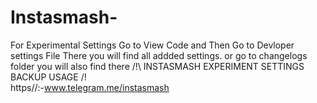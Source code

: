 # Instasmash-
For Experimental Settings Go to View Code and Then  Go to Devloper settings File There you will find all addded settings.
or go to changelogs folder you will also find there 
/!\ INSTASMASH EXPERIMENT SETTINGS BACKUP USAGE /!\
https//:-www.telegram.me/instasmash 
